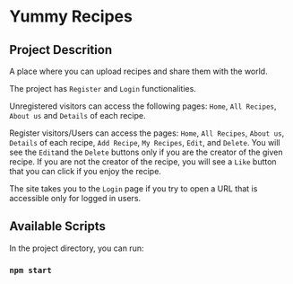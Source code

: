 # Yummy Recipes

## Project Descrition

A place where you can upload recipes and share them with the world.

The project has `Register` and `Login` functionalities.

Unregistered visitors can access the following pages: `Home`, `All Recipes`, `About us` and `Details` of each recipe.

Register visitors/Users can access the pages: `Home`, `All Recipes`, `About us`, `Details` of each recipe, `Add Recipe`, `My Recipes`, `Edit`, and `Delete`. 
You will see the `Edit`and the `Delete` buttons only if you are the creator of the given recipe.
If you are not the creator of the recipe, you will see a `Like` button that you can click if you enjoy the recipe.

The site takes you to the `Login` page if you try to open a URL that is accessible only for logged in users.

## Available Scripts

In the project directory, you can run:

### `npm start`